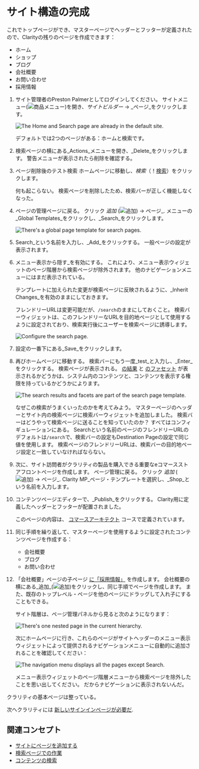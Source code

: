 # サイト構造の完成

これでトップページができ、マスターページでヘッダーとフッターが定義されたので、Clarityの残りのページを作成できます：

- ホーム
- ショップ
- ブログ
- 会社概要
- お問い合わせ
- 採用情報

1. サイト管理者のPreston Palmerとしてログインしてください。 サイトメニュー(![商品メニュー](../../images/icon-product-menu.png))を開き、_サイトビルダー_ &rarr; _ページ_をクリックします。

   ![The Home and Search page are already in the default site.](./completing-the-site-structure/images/01.png)

   デフォルトでは2つのページがある：ホームと検索です。

1. 検索ページの横にある_Actions_メニューを開き、_Delete_をクリックします。 警告メニューが表示されたら削除を確認する。

1. ページ削除後のテスト検索 ホームページに移動し、_検索_（！[検索](../../images/icon-search.png)）をクリックします。

   何も起こらない。 検索ページを削除したため、検索バーが正しく機能しなくなった。

1. ページの管理ページに戻る。 クリック _追加_ (![追加](./../../images/icon-add.png)) &rarr; ページ_. メニューの_Global Templates_をクリックし、_Search_をクリックします。

   ![There's a global page template for search pages.](./completing-the-site-structure/images/02.png)

1. Search_という名前を入力し、_Add_をクリックする。 一般ページの設定が表示されます。

1. メニュー表示から隠す_を有効にする。 これにより、メニュー表示ウィジェットのページ階層から検索ページが除外されます。 他のナビゲーションメニューにはまだ表示されている。

   テンプレートに加えられた変更が検索ページに反映されるように、_Inherit Changes_を有効のままにしておきます。

   フレンドリーURLは変更可能だが、`/search`のままにしておくこと。 検索バーウィジェットは、このフレンドリーなURLを目的地ページとして使用するように設定されており、検索実行後にユーザーを検索ページに誘導します。

   ![Configure the search page.](./completing-the-site-structure/images/03.png)

1. 設定の一番下にある_Save_をクリックします。

1. 再びホームページに移動する。 検索バーにもう一度_test_と入力し、_Enter_をクリックする。 検索ページが表示される。 [の結果](https://learn.liferay.com/en/w/dxp/using-search/search-pages-and-widgets/search-results/search-results) と [のファセット](https://learn.liferay.com/en/w/dxp/using-search/search-pages-and-widgets/search-facets) が表示されるかどうかは、システム内のコンテンツと、コンテンツを表示する権限を持っているかどうかによります。

   ![The search results and facets are part of the search page template.](./completing-the-site-structure/images/06.png)

   なぜこの検索がうまくいったのかを考えてみよう。 マスターページのヘッダーとサイト内の検索ページに検索バーウィジェットを追加しました。 検索バーはどうやって検索ページに送ることを知っていたのか？ すべてはコンフィギュレーションにある。 Searchという名前のページのフレンドリーURLのデフォルトは`/search`で、検索バーの設定もDestination Pageの設定で同じ値を使用します。 検索ページのフレンドリーURLは、検索バーの目的地ページ設定と一致していなければならない。

1. 次に、サイト訪問者がクラリティの製品を購入できる重要なeコマースストアフロントページを作成します。 ページ管理に戻る。 クリック _追加_ (![追加](./../../images/icon-add.png)) &rarr; ページ_. Clarity MP_ページ・テンプレートを選択し、_Shop_という名前を入力します。

1. コンテンツページエディターで、_Publish_をクリックする。 Clarity用に定義したヘッダーとフッターが配置されました。

    このページの内容は、 [コマースアーキテクト](../../commerce-architect.md) コースで定義されています。

1. 同じ手順を繰り返して、マスターページを使用するように設定されたコンテンツページを作成する：

    - 会社概要
    - ブログ
    - お問い合わせ

1. 「会社概要」ページの子ページ [に「採用情報」](https://learn.liferay.com/en/w/dxp/site-building/site-navigation/managing-page-hierarchies) を作成します。 会社概要の横にある_追加_(![追加](../../images/icon-plus.png))をクリックし、同じ手順でページを作成します。 また、既存のトップレベル・ページを他のページにドラッグして入れ子にすることもできる。

    サイト階層は、ページ管理パネルから見ると次のようになります：

    ![There's one nested page in the current hierarchy.](./completing-the-site-structure/images/04.png)

    次にホームページに行き、これらのページがサイトヘッダーのメニュー表示ウィジェットによって提供されるナビゲーションメニューに自動的に追加されることを確認してください：

    ![The navigation menu displays all the pages except Search.](./completing-the-site-structure/images/05.png)

    メニュー表示ウィジェットのページ階層メニューから検索ページを除外したことを思い出してください。 だからナビゲーションに表示されないんだ。

クラリティの基本ページは整っている。

次へクラリティには [新しいサインインページが必要だ](./adding-the-sign-in-page.md).

## 関連コンセプト

* [サイトにページを追加する](https://learn.liferay.com/en/w/dxp/site-building/creating-pages/adding-pages/adding-a-page-to-a-site)
* [検索ページでの作業](https://learn.liferay.com/en/w/dxp/using-search/search-pages-and-widgets/working-with-search-pages/search-pages)
* [コンテンツの検索](https://learn.liferay.com/en/w/dxp/using-search/getting-started/searching-for-content)

